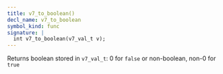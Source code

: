 ```yaml
---
title: v7_to_boolean()
decl_name: v7_to_boolean
symbol_kind: func
signature: |
  int v7_to_boolean(v7_val_t v);
---
```


Returns boolean stored in `v7_val_t`:
 0 for `false` or non-boolean, non-0 for `true` 

